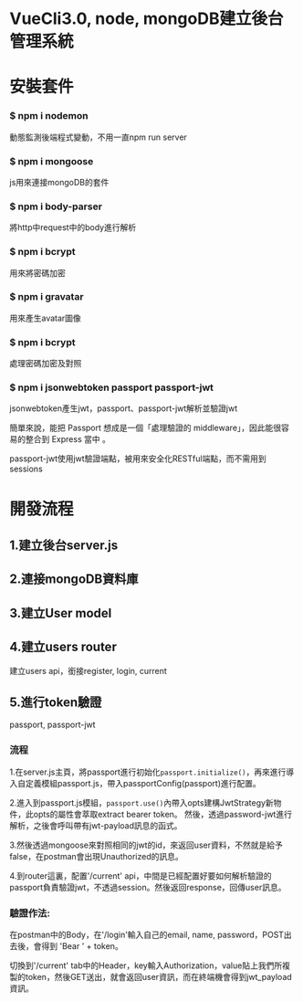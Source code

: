 # VueCli3.0, node, mongoDB建立後台管理系統


# 安裝套件

### $ npm i nodemon
動態監測後端程式變動，不用一直npm run server

### $ npm i mongoose
js用來連接mongoDB的套件

### $ npm i body-parser
將http中request中的body進行解析

### $ npm i bcrypt
用來將密碼加密

### $ npm i gravatar
用來產生avatar圖像

### $ npm i bcrypt
處理密碼加密及對照

### $ npm i jsonwebtoken passport passport-jwt
jsonwebtoken產生jwt，passport、passport-jwt解析並驗證jwt

簡單來說，能把 Passport 想成是一個「處理驗證的 middleware」，因此能很容易的整合到 Express 當中 。

passport-jwt使用jwt驗證端點，被用來安全化RESTful端點，而不需用到sessions

# 開發流程

## 1.建立後台server.js

## 2.連接mongoDB資料庫

## 3.建立User model

## 4.建立users router

建立users api，銜接register, login, current

## 5.進行token驗證
passport, passport-jwt

### 流程
1.在server.js主頁，將passport進行初始化`passport.initialize()`，再來進行導入自定義模組passport.js，帶入passportConfig(passport)進行配置。

2.進入到passport.js模組，`passport.use()`內帶入opts建構JwtStrategy新物件，此opts的屬性會萃取extract bearer token。
然後，透過password-jwt進行解析，之後會呼叫帶有jwt-payload訊息的函式。

3.然後透過mongoose來對照相同的jwt的id，來返回user資料，不然就是給予false，在postman會出現Unauthorized的訊息。

4.到router這裏，配置'/current' api，中間是已經配置好要如何解析驗證的passport負責驗證jwt，不透過session。然後返回response，回傳user訊息。

### 驗證作法:

在postman中的Body，在'/login'輸入自己的email, name, password，POST出去後，會得到 'Bear ' + token。

切換到'/current' tab中的Header，key輸入Authorization，value貼上我們所複製的token，然後GET送出，就會返回user資訊，而在終端機會得到jwt_payload資訊。
